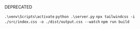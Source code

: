 DEPRECATED

`.\venv\Scripts\activate`
`python .\server.py`
`npx tailwindcss -i ./src/index.css -o ./dist/output.css --watch`
`npm run build`
